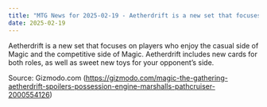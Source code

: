 ```yaml
---
title: "MTG News for 2025-02-19 - Aetherdrift is a new set that focuses on players w..."
date: 2025-02-19
---
```


Aetherdrift is a new set that focuses on players who enjoy the casual side of Magic and the competitive side of Magic. Aetherdrift includes new cards for both roles, as well as sweet new toys for your opponent’s side.

Source: Gizmodo.com (https://gizmodo.com/magic-the-gathering-aetherdrift-spoilers-possession-engine-marshalls-pathcruiser-2000554126)
